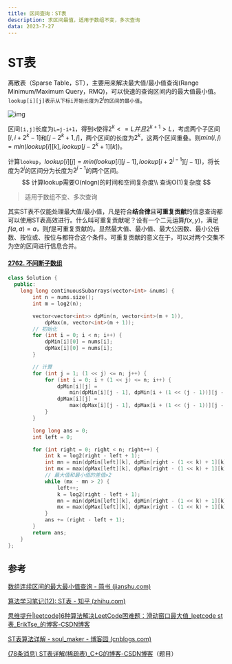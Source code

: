 ```yaml
---
title: 区间查询：ST表
description: 求区间最值，适用于数组不变，多次查询
data: 2023-7-27
---
```


# ST表

离散表（Sparse Table，ST），主要用来解决最大值/最小值查询(Range Minimum/Maximum Query，RMQ)，可以快速的查询区间内的最大值最小值。`lookup[i][j]表示从下标i开始长度为`$2^j$`的区间的最小值`。

![img](https://cdn.jsdelivr.net/gh/destiny0118/picgo/pic2023/202307270950867.webp)

区间`[i,j]`长度为`L=j-i+1`，得到`k`使得$2^k<=L并且2^{k+1}>L$，考虑两个子区间$[i,i+2^k-1]$和$[j-2^k+1,j]$，两个区间的长度为$2^k$，这两个区间重叠。则$min(i,j)=min(lookup[i][k],lookup[j-2^k+1][k])$。

计算`lookup`，$lookup[i][j]=min(lookup[i][j-1],lookup[i+2^{j-1}][j-1])$，将长度为$2^j$的区间分为长度为$2^{j-1}$的两个区间。
$$
计算lookup需要O(nlogn)的时间和空间复杂度\\
查询O(1)复杂度
$$

> 适用于数组不变、多次查询

其实ST表不仅能处理最大值/最小值，凡是符合**结合律**且**可重复贡献**的信息查询都可以使用ST表高效进行。什么叫可重复贡献呢？设有一个二元运算$f(x,y)$，满足 $f(a,a)=a$，则$f$是可重复贡献的。显然最大值、最小值、最大公因数、最小公倍数、按位或、按位与都符合这个条件。可重复贡献的意义在于，可以对两个交集不为空的区间进行信息合并。

#### [2762. 不间断子数组](https://leetcode.cn/problems/continuous-subarrays/)

```c++
class Solution {
  public:
    long long continuousSubarrays(vector<int> &nums) {
        int n = nums.size();
        int m = log2(n);

        vector<vector<int>> dpMin(n, vector<int>(m + 1)),
            dpMax(n, vector<int>(m + 1));
        // 初始化
        for (int i = 0; i < n; i++) {
            dpMin[i][0] = nums[i];
            dpMax[i][0] = nums[i];
        }

        // 计算
        for (int j = 1; (1 << j) <= n; j++) {
            for (int i = 0; i + (1 << j) <= n; i++) {
                dpMin[i][j] =
                    min(dpMin[i][j - 1], dpMin[i + (1 << (j - 1))][j - 1]);
                dpMax[i][j] =
                    max(dpMax[i][j - 1], dpMax[i + (1 << (j - 1))][j - 1]);
            }
        }

        long long ans = 0;
        int left = 0;

        for (int right = 0; right < n; right++) {
            int k = log2(right - left + 1);
            int mn = min(dpMin[left][k], dpMin[right - (1 << k) + 1][k]);
            int mx = max(dpMax[left][k], dpMax[right - (1 << k) + 1][k]);
            // 最大值和最小值的差值>2
            while (mx - mn > 2) {
                left++;
                k = log2(right - left + 1);
                mn = min(dpMin[left][k], dpMin[right - (1 << k) + 1][k]);
                mx = max(dpMax[left][k], dpMax[right - (1 << k) + 1][k]);
            }
            ans += (right - left + 1);
        }
        return ans;
    }
};
```

## 参考

[数组连续区间的最大最小值查询 - 简书 (jianshu.com)](https://www.jianshu.com/p/f7d66ea6577e)

[算法学习笔记(12): ST表 - 知乎 (zhihu.com)](https://zhuanlan.zhihu.com/p/105439034)

 [思维提升|leetcode\]6种算法解决LeetCode困难题：滑动窗口最大值_leetcode st表_ErikTse_的博客-CSDN博客](https://blog.csdn.net/qq_29495615/article/details/129521626)

[ST表算法详解 - soul_maker - 博客园 (cnblogs.com)](https://www.cnblogs.com/soul-maker/p/soul_maker1.html)

[(78条消息) ST表详解(稀疏表)_C+G的博客-CSDN博客](https://blog.csdn.net/m0_50945504/article/details/120070372)（题目）